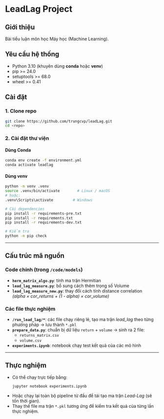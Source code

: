 # LeadLag Project

## Giới thiệu
Bài tiểu luận môn học Máy học (Machine Learning).

## Yêu cầu hệ thống
- Python 3.10 (khuyên dùng **conda** hoặc **venv**)
- pip >= 24.0
- setuptools >= 68.0
- wheel >= 0.41

## Cài đặt

### 1. Clone repo
```bash
git clone https://github.com/trungcvp/leadLag.git
cd <repo>
```

### 2. Cài đặt thư viện

####  Dùng Conda
```bash
conda env create -f environment.yml
conda activate leadlag
```

####  Dùng venv
```bash
python -m venv .venv
source .venv/bin/activate        # Linux / macOS
# hoặc:
.venv\Scripts\activate         # Windows

# Cài dependencies
pip install -r requirements-pre.txt
pip install -r requirements.txt
pip install -r requirements-dev.txt

# Kiểm tra
python -m pip check
```

---

##  Cấu trúc mã nguồn

###  Code chính (trong `/code/models`)
- **`herm_matrix_algo.py`**: tính ma trận Hermitian  
- **`lead_lag_measure.py`**: bổ sung cách thêm trọng số Volume  
- **`lead_lag_measure_new.py`**: thay đổi cách tính distance correlation  
  *(alpha × cor_returns + (1 - alpha) × cor_volume)*  

###  Các file thực nghiệm
- **`/run_lead_lag/*`**: các file chạy riêng lẻ, tạo ma trận *lead_lag* theo từng phương pháp → lưu thành `*.pkl`  
- **`prepare_data.py`**: chuẩn bị dữ liệu `return` + `volume` → sinh ra 2 file:
  - `returns_matrix.csv`
  - `volume.csv`
- **`experiments.ipynb`**: notebook chạy test kết quả của các mô hình

---

##  Thực nghiệm
- Có thể chạy trực tiếp bằng:  
  ```bash
  jupyter notebook experiments.ipynb
  ```
- Hoặc chạy lại toàn bộ pipeline từ đầu để tái tạo ma trận *Lead-Lag* (sẽ tốn thời gian).  
- Thay thế file ma trận `*.pkl` tương ứng để kiểm tra kết quả của từng lần thực nghiệm.

